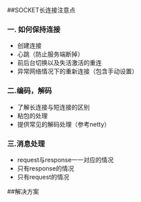 ##SOCKET长连接注意点
### 一. 如何保持连接
* 创建连接
* 心跳（防止服务端断掉）
* 前后台切换以及失活激活的重连
* 异常网络情况下的重新连接（包含手动设置）

### 二.编码，解码
* 了解长连接与短连接的区别
* 粘包的处理
* 提供常见的解码处理（参考netty）

### 三.消息处理
* request与response一一对应的情况
* 只有response的情况
* 只有request的情况

##解决方案



